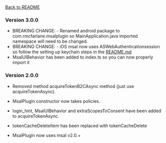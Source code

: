 [Back to README](../README.md)

### Version 3.0.0

- BREAKING CHANGE: - Renamed android package to com.rmcfarlane.msalplugin so MainApplication.java imported namespace will need to be changed.
- BREAKING CHANGE: - iOS msal now uses ASWebAuthenticationsession so follow the setting up keychain steps in the [README.md](../README.md)
- MsalUIBehavior has been added to index.ts so you can now properly import it

### Version 2.0.0

- Removed method acquireTokenB2CAsync method (just use acquireTokenAsync).

- MsalPlugin constructor now takes policies.

- login_hint, MsalUIBehavior and extraScopesToConsent have been added to acquireTokenAsync.
- tokenCacheDeleteItem has been replaced with tokenCacheDelete
- MsalPlugin now uses msal v2.0.+
